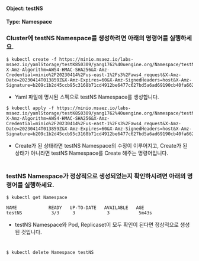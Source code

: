
#### Object: testNS
#### Type: Namespace

### Cluster에 testNS Namespace를 생성하려면 아래의 명령어를 실행하세요.

```
$ kubectl create -f https://minio.msaez.io/labs-msaez.io/yamlStorage/testK8S0309/yang1762%40uengine.org/Namespace/testNS.yaml?X-Amz-Algorithm=AWS4-HMAC-SHA256&X-Amz-Credential=minio%2F20230414%2Fus-east-1%2Fs3%2Faws4_request&X-Amz-Date=20230414T013859Z&X-Amz-Expires=60&X-Amz-SignedHeaders=host&X-Amz-Signature=b209c1b2d45ccb95c3168b71cd4912be6477c627bd5a6ad69190cb40fa662152
```
- Yaml 파일에 명시된 스펙으로 testNS Namespace를 생성합니다.

```
$ kubectl apply -f https://minio.msaez.io/labs-msaez.io/yamlStorage/testK8S0309/yang1762%40uengine.org/Namespace/testNS.yaml?X-Amz-Algorithm=AWS4-HMAC-SHA256&X-Amz-Credential=minio%2F20230414%2Fus-east-1%2Fs3%2Faws4_request&X-Amz-Date=20230414T013859Z&X-Amz-Expires=60&X-Amz-SignedHeaders=host&X-Amz-Signature=b209c1b2d45ccb95c3168b71cd4912be6477c627bd5a6ad69190cb40fa662152
```
- Create가 된 상태라면 testNS Namespace의 수정이 이루어지고, Create가 된 상태가 아니라면 testNS Namespace를 Create 해주는 명령어입니다.  
#

### testNS Namespace가 정상적으로 생성되었는지 확인하시려면 아래의 명령어를 실행하세요.

```
$ kubectl get Namespace

NAME            READY   UP-TO-DATE   AVAILABLE   AGE
testNS           3/3     3            3           5m43s

```
- testNS Namespace와 Pod, Replicaset이 모두 확인이 된다면 정상적으로 생성된 것입니다.
#

```
$ kubectl delete Namespace testNS
```
#
